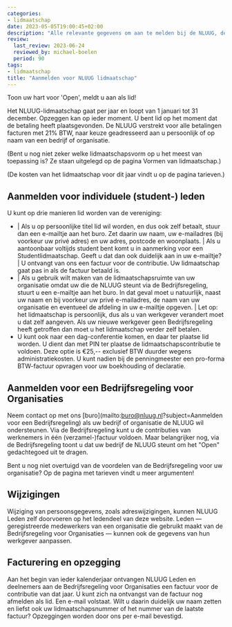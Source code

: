 ```yaml
---
categories:
- lidmaatschap
date: 2023-05-05T19:00:45+02:00
description: "Alle relevante gegevens om aan te melden bij de NLUUG, de vereniging van professionele gebruikers van open systemen en open standaarden"
review:
  last_review: 2023-06-24
  reviewed_by: michael-boelen
  period: 90
tags:
- lidmaatschap
title: "Aanmelden voor NLUUG lidmaatschap"
---
```


Toon uw hart voor 'Open', meldt u aan als lid!

Het NLUUG-lidmaatschap gaat per jaar en loopt van 1 januari tot 31 december. Opzeggen kan op ieder moment. U bent lid op het moment dat de betaling heeft plaatsgevonden. De NLUUG verstrekt voor alle betalingen facturen met 21% BTW, naar keuze geadresseerd aan u persoonlijk of op naam van een bedrijf of organisatie.

(Bent u nog niet zeker welke lidmaatschapsvorm op u het meest van toepassing is? Ze staan uitgelegd op de pagina Vormen van lidmaatschap.)

(De kosten van het lidmaatschap voor dit jaar vindt u op de pagina tarieven.)


## Aanmelden voor individuele (student-) leden

U kunt op drie manieren lid worden van de vereniging:

* | Als u op persoonlijke titel lid wil worden, en dus ook zelf betaalt, stuur dan een e-mailtje aan het buro. Zet daarin uw naam, uw e-mailadres (bij voorkeur uw privé adres) en uw adres, postcode en woonplaats.
  | Als u aantoonbaar voltijds student bent komt u in aanmerking voor een Studentlidmaatschap. Geeft u dat dan ook duidelijk aan in uw e-mailtje?
  |   U ontvangt van ons een factuur voor de contributie. Uw lidmaatschap gaat pas in als de factuur betaald is.
* | Als u gebruik wilt maken van de lidmaatschapsruimte van uw organisatie omdat uw die de NLUUG steunt via de Bedrijfsregeling, stuurt u een e-mailtje aan het buro. In dat geval moet u natuurlijk, naast uw naam en bij voorkeur uw privé e-mailadres, de naam van uw organisatie en eventueel de afdeling in uw e-mailtje opgeven.
  | Let op: het lidmaatschap is persoonlijk, dus als u van werkgever verandert moet u dat zelf aangeven. Als uw nieuwe werkgever geen Bedrijfsregeling heeft getroffen dan moet u het lidmaatschap verder zelf betalen.
* U kunt ook naar een dag-conferentie komen, en daar ter plaatse lid worden. U dient dan met PIN ter plaatse de lidmaatschapscontributie te voldoen. Deze optie is €25,-- exclusief BTW duurder wegens administratiekosten. U kunt nadien bij de penningmeester een pro-forma BTW-factuur opvragen voor uw boekhouding of declaratie.


## Aanmelden voor een Bedrijfsregeling voor Organisaties

Neem contact op met ons [buro](mailto:buro@nluug.nl?subject=Aanmelden voor een Bedrijfsregeling) als uw bedrijf of organisatie de NLUUG wil ondersteunen. Via de Bedrijfsregeling kunt u de contributies van werknemers in één (verzamel-)factuur voldoen. Maar belangrijker nog, via de Bedrijfsregeling toont u dat uw bedrijf de NLUUG steunt om het "Open" gedachtegoed uit te dragen.

Bent u nog niet overtuigd van de voordelen van de Bedrijfsregeling voor uw organisatie? Op de pagina met tarieven vindt u meer argumenten!

## Wijzigingen

Wijziging van persoonsgegevens, zoals adreswijzigingen, kunnen NLUUG Leden zelf doorvoeren op het ledendeel van deze website. Leden — geregistreerde medewerkers van een organisatie die gebruikt maakt van de Bedrijfsregeling voor Organisaties — kunnen ook de gegevens van hun werkgever aanpassen.

## Facturering en opzegging

Aan het begin van ieder kalenderjaar ontvangen NLUUG Leden en deelnemers aan de Bedrijfsregeling voor Organisaties een factuur voor de contributie van dat jaar. U kunt zich na ontvangst van de factuur nog afmelden als lid. Een e-mail volstaat. Wilt u daarin duidelijk uw naam zetten en liefst ook uw lidmaatschapsnummer of het nummer van de laatste factuur?
Opzeggingen worden door ons per e-mail bevestigd.
